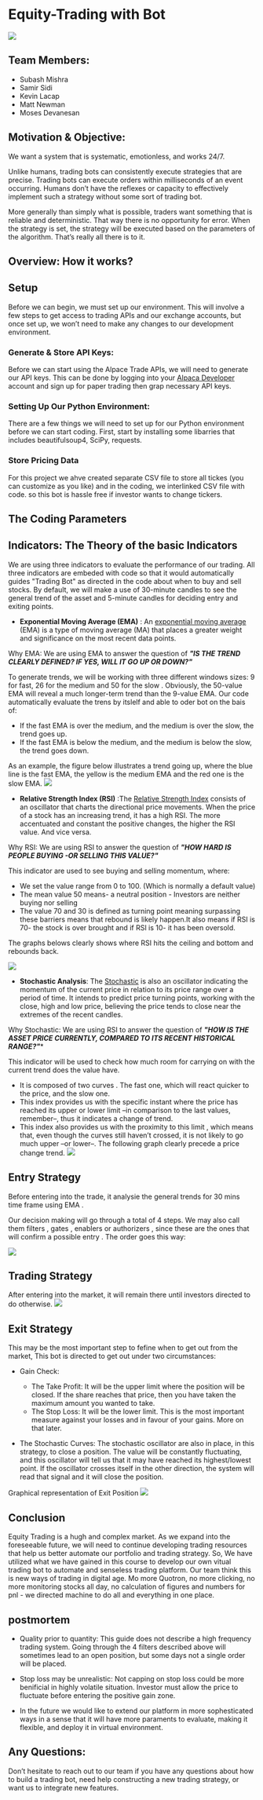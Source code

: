# **Equity-Trading with Bot**
![](https://github.com/MishraSubash/Final_Project/blob/master/Images/python%20trading%20bot.jpg)

## Team Members: 
  * Subash Mishra
  * Samir Sidi
  * Kevin Lacap
  * Matt Newman
  * Moses Devanesan 

## Motivation & Objective: 
We want a system that is systematic, emotionless, and works 24/7.

Unlike humans, trading bots can consistently execute strategies that are precise. Trading bots can execute orders within milliseconds of an event occurring. Humans don’t have the reflexes or capacity to effectively implement such a strategy without some sort of trading bot. 

More generally than simply what is possible, traders want something that is reliable and deterministic. That way there is no opportunity for error. When the strategy is set, the strategy will be executed based on the parameters of the algorithm. That’s really all there is to it. 


## Overview: How it works?
## Setup
Before we can begin, we must set up our environment. This will involve a few steps to get access to trading APIs and our exchange accounts, but once set up, we won’t need to make any changes to our development environment.  
 
 ### Generate & Store API Keys: 
Before we can start using the Alpace Trade APIs, we will need to generate our API keys. This can be done by logging into your [Alpaca Developer](https://app.alpaca.markets/brokerage/new-account/greeting) account and sign up for paper trading then grap necessary API keys. 

### Setting Up Our Python Environment: 
There are a few things we will need to set up for our Python environment before we can start coding. First, start by installing some libarries that includes beautifulsoup4, SciPy, requests. 

### Store Pricing Data
 For this project we ahve created separate CSV file to store all tickes (you can customize as you like) and in the coding, we interlinked CSV file with code. so this bot is hassle free if investor wants to change tickers. 
  
## The Coding Parameters 
## Indicators: The Theory of the basic Indicators
We are using three indicators to evaluate the performance of our trading. All three indicators are embeded with code so that it would automatically guides "Trading Bot" as directed in the code about when to buy and sell stocks. By default, we will make a use of 30-minute candles to see the general trend of the asset and 5-minute candles for deciding entry and exiting points.
  * **Exponential Moving Average (EMA)** : An [exponential moving average](https://www.investopedia.com/terms/e/ema.asp) (EMA) is a type of moving average (MA) that places a greater weight and significance on the most recent data points.
  
Why EMA: We are using EMA to answer the question of ***"IS THE TREND CLEARLY DEFINED? IF YES, WILL IT GO UP OR DOWN?"***

To generate trends, we will be working with three different windows sizes: 9 for fast, 26 for the medium and 50 for the slow .      Obviously, the 50-value EMA will reveal a much longer-term trend than the 9-value EMA. Our code automatically evaluate the trens by itslelf and able to oder bot on the bais of: 
  * If the fast EMA is over the medium, and the medium is over the slow, the trend goes up.
  * If the fast EMA is below the medium, and the medium is below the slow, the trend goes down.
 
As an example, the figure below illustrates a trend going up, where the blue line is the fast EMA, the yellow is the medium EMA and the red one is the slow EMA.
![](https://github.com/MishraSubash/Final_Project/blob/master/Images/EMA%20Image.png)
 
 * **Relative Strength Index (RSI)** :The [Relative Strength Index](https://www.investopedia.com/terms/r/rsi.asp) consists of an oscillator that charts the directional price movements. When the price of a stock has an increasing trend, it has a high RSI. The more accentuated and constant the positive changes, the higher the RSI value. And vice versa.

Why RSI: We are using RSI to answer the question of ***"HOW HARD IS PEOPLE BUYING -OR SELLING THIS VALUE?"***

This indicator are used to see buying and selling momentum, where: 
  * We set the value range from 0 to 100. (Which is normally a default value)
  * The mean value 50 means- a neutral position - Investors are neither buying nor selling
  * The value 70 and 30 is defined as turning point meaning surpassing these barriers means that rebound is likely happen.It also means if RSI is 70- the stock is over brought and if RSI is 10- it has been oversold. 
  
The graphs belows clearly shows where RSI hits the ceiling and bottom and rebounds back.

![](https://github.com/MishraSubash/Final_Project/blob/master/Images/RSI%20Sample.gif)


  * **Stochastic Analysis**: The [Stochastic](https://www.investopedia.com/terms/s/stochastic-modeling.asp) is also an oscillator indicating the momentum of the current price in relation to its price range over a period of time. It intends to predict price turning points, working with the close, high and low price, believing the price tends to close near the extremes of the recent candles.

Why Stochastic: We are using RSI to answer the question of ***"HOW IS THE ASSET PRICE CURRENTLY, COMPARED TO ITS RECENT HISTORICAL RANGE?"****

This indicator will be used to check how much room for carrying on with the current trend does the value have.
  * It is composed of two curves . The fast one, which will react quicker to the price, and the slow one.
  * This index provides us with the specific instant where the price has reached its upper or lower limit –in comparison to the last  values, remember–, thus it indicates a change of trend.
  * This index also provides us with the proximity to this limit , which means that, even though the curves still haven’t crossed, it is not likely to go much upper –or lower–.
The following graph clearly precede a price change trend. 
![](https://github.com/MishraSubash/Final_Project/blob/master/Images/Stochastic%20sample%20image.png)

## Entry Strategy 
Before entering into the trade, it analysie the general trends for 30 mins time frame using EMA . 

Our decision making will go through a total of 4 steps. We may also call them filters , gates ,
enablers or authorizers , since these are the ones that will confirm a possible entry . The
order goes this way:

 ![](https://github.com/MishraSubash/Final_Project/blob/master/Images/Entry%20Strategy.png)
 
  
 ## Trading Strategy
 After entering into the market, it will remain there until investors directed to do otherwise. 
 ![](https://github.com/MishraSubash/Final_Project/blob/master/Images/Trading%20Strategy.png)
 
 
 ## Exit Strategy
 This may be the most important step to fefine when to get out from the market, This bot is directed to get out under two circumstances: 
 * Gain Check: 
      * The Take Profit: It will be the upper limit where the position will be closed. If the share reaches that price, then you have taken the maximum amount you wanted to take.
      * The Stop Loss: It will be the lower limit. This is the most important measure against your losses and in favour of your gains. More on that later.
      
  * The Stochastic Curves: The stochastic oscillator are also in place, in this strategy, to close a position. The value will be constantly fluctuating, and this oscillator will tell us that it may have reached its highest/lowest point. If the oscillator crosses itself in the other direction, the system will read that signal and it will close the position.
  
  Graphical representation of Exit Position
 ![](https://github.com/MishraSubash/Final_Project/blob/master/Images/Exit%20Strategy.png)
 
## Conclusion
Equity Trading is a hugh and complex market. As we expand into the foreseeable future, we will need to continue developing trading resources that help us better automate our portfolio and trading strategy. So, We have utilized what we have gained in this course to develop our own vitual trading bot to automate and senseless trading platform. Our team think this is new ways of trading in digital age. Mo more Quotron, no more clicking, no more monitoring stocks all day, no calculation of figures and numbers for pnl - we directed machine to do all and everything in one place. 

## postmortem
* Quality prior to quantity: This guide does not describe a high frequency trading system. Going through the 4 filters described above will sometimes lead to an open position, but some days not a single order will be placed.

* Stop loss may be unrealistic: Not capping on stop loss could be more benificial in highly volatile situation. Investor must allow the price to fluctuate before entering the positive gain zone.

* In the future we would like to extend our platform in more sophesticated ways in a sense that it will have more paraments to evaluate, making it flexible, and deploy it in virtual environment. 
  
## Any Questions: 
Don’t hesitate to reach out to our team if you have any questions about how to build a trading bot, need help constructing a new trading strategy, or want us to integrate new features. 

  
